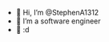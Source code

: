 - 👋 Hi, I’m @StephenA1312
- 👀 I’m a software engineer
- 🌱 :d

<!---
StephenA1312/StephenA1312 is a ✨ special ✨ repository because its `README.md` (this file) appears on your GitHub profile.
You can click the Preview link to take a look at your changes.
--->
